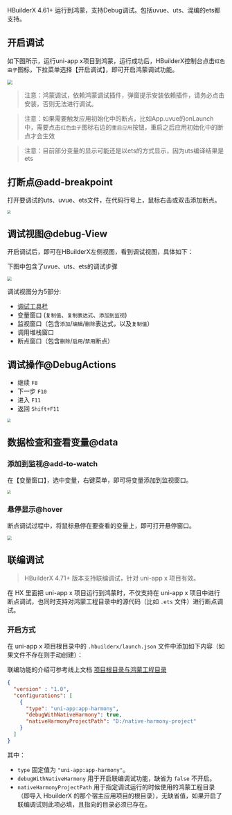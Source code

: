 HBuilderX 4.61+ 运行到鸿蒙，支持Debug调试。包括uvue、uts、混编的ets都支持。

## 开启调试

如下图所示，运行uni-app x项目到鸿蒙，运行成功后，HBuilderX控制台点击`红色虫子`图标，下拉菜单选择【开启调试】，即可开启鸿蒙调试功能。

<img src="https://web-ext-storage.dcloud.net.cn/hx/harmony/harmony-debug.png" style="zoom: 72%;" />

> 注意：鸿蒙调试，依赖鸿蒙调试插件，弹窗提示安装依赖插件，请务必点击安装，否则无法进行调试。

> 注意：如果需要触发应用初始化中的断点，比如App.uvue的onLaunch中，需要点击`红色虫子`图标右边的`重启应用`按钮，重启之后应用初始化中的断点才会生效

> 注意：目前部分变量的显示可能还是以ets的方式显示，因为uts编译结果是ets

## 打断点@add-breakpoint

打开要调试的uts、uvue、ets文件，在代码行号上，鼠标右击或双击添加断点。

<img src="https://qiniu-web-assets.dcloud.net.cn/unidoc/zh/uts-add-breakpoint.png" style="zoom: 50%;" />

## 调试视图@debug-View

开启调试后，即可在HBuilderX左侧视图，看到调试视图，具体如下：

下图中包含了uvue、uts、ets的调试步骤

<img src="https://web-ext-storage.dcloud.net.cn/hx/debug/harmony-debug.gif" style="zoom: 60%;" />

调试视图分为5部分:

- [调试工具栏](#debugactions)
- 变量窗口 (`复制值`、`复制表达式`、`添加到监视`)
- 监视窗口（包含`添加`/`编辑`/`删除`表达式，以及`复制值`）
- 调用堆栈窗口
- 断点窗口（包含`删除`/`启用`/`禁用`断点）

## 调试操作@DebugActions

- 继续 `F8`
- 下一步 `F10`
- 进入 `F11`
- 返回 `Shift+F11`

<img src="https://qiniu-web-assets.dcloud.net.cn/unidoc/zh/uts-debug-action.jpg" style="zoom: 50%;" />

## 数据检查和查看变量@data

### 添加到监视@add-to-watch

在【变量窗口】，选中变量，右键菜单，即可将变量添加到监视窗口。

<img src="https://qiniu-web-assets.dcloud.net.cn/unidoc/zh/uts-add_to_monitor.png" style="zoom: 50%;" />

### 悬停显示@hover

断点调试过程中，将鼠标悬停在要查看的变量上，即可打开悬停窗口。

<img src="https://qiniu-web-assets.dcloud.net.cn/unidoc/zh/uts-hovering_window.jpg" style="zoom: 60%;" />

## 联编调试
> HBuilderX 4.71+ 版本支持联编调试，针对 uni-app x 项目有效。

在 HX 里面把 uni-app x 项目运行到鸿蒙时，不仅支持在 uni-app x 项目中进行断点调试，也同时支持对鸿蒙工程目录中的源代码（比如 `.ets` 文件）进行断点调试。

### 开启方式

在 uni-app x 项目根目录中的 `.hbuilderx/launch.json` 文件中添加如下内容（如果文件不存在则手动创建）：

联编功能的介绍可参考线上文档 [项目根目录与鸿蒙工程目录](https://doc.dcloud.net.cn/uni-app-x/native/debug/harmony.html)

```json
{
  "version" : "1.0",
  "configurations": [
    {
      "type": "uni-app:app-harmony",
      "debugWithNativeHarmony": true,
      "nativeHarmonyProjectPath": "D:/native-harmony-project"
    }
  ]
}
```

其中：
- `type` 固定值为 `"uni-app:app-harmony"`。
- `debugWithNativeHarmony` 用于开启联编调试功能，缺省为 `false` 不开启。
- `nativeHarmonyProjectPath` 用于指定调试运行的时候使用的鸿蒙工程目录（即导入 HbuilderX 的那个宿主应用项目的根目录），无缺省值，如果开启了联编调试则此项必填，且指向的目录必须已存在。

